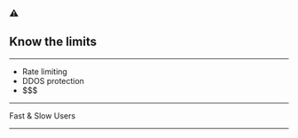 ### ⚠️
## Know the limits

---

- Rate limiting 
- DDOS protection
- $$$ 


---

Fast & Slow Users

---
